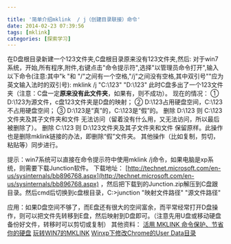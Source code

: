 ```yaml
---

title: '简单介绍mklink  / j（创建目录联接）命令'
date: 2014-02-23 07:39:56
tags: [mklink]
categories: [探索学习]
---
```

在D盘根目录新建一个123文件夹,C盘根目录原来没有123文件夹,然后:
对于win7系统，开始,所有程序,附件,右键点击"命令提示符",选择"以管理员命令打开",输入以下命令(注意:其中"k "和 "/"之间有一个空格,"/j"之间没有空格,其中双引号""应为英文输入法时的双引号):
mklink /j "C:\123"  "D:\123"
此时C盘多出了一个123文件夹（注意：C盘一定**原来没有此文件夹**，如果有，则不成功）。
现在的情况：
① D:\123为源文件，c盘123文件夹是D盘的映射；
② D:\123占用硬盘空间，C:\123不占用硬盘空间；
③ D:\123是“真”的，C:\123是“假”的。
删除 D:\123 则 C:\123文件夹及其子文件夹和文件  无法访问（留着没有什么用，又无法访问，所以最后被删除了）。 
删除 C:\123 则 D:\123文件夹及其子文件夹和文件  保留原样。此操作也是删除mklink链接的办法，即删除“假”文件夹。
其他操作（比如复制，剪切，粘贴等）同步进行。

提示：win7系统可以直接在命令提示符中使用mklink /j命令，如果电脑是xp系统，则需要下载Junction软件。
下载地址： [http://technet.microsoft.com/en-us/sysinternals/bb896768.aspx](http://technet.microsoft.com/en-us/sysinternals/bb896768.aspx) ，然后把下载到的Junction.zip解压到C盘跟目录。然后cmd后切换到c盘根目录，C:>junction "映射文件路径" "源文件路径"

应用：如果D盘空间不够了，而E盘还有很大的空间富余，而平常经常打开D盘操作，则可以把文件先转移到E盘，然后映射到D盘即可。（注意先用U盘或移动硬盘备份好文件，转移时可以剪切或复制）
其他资料：
[活用 MKLINK 命令保护、节省你的硬盘](http://www.sinosky.org/mklink-cmd-useful-tips.html)
[玩转WIN7的MKLINK](http://www.cnblogs.com/asion/archive/2011/03/10/1979282.html)
[Winxp下修改Chrome的User Data目录](http://www.9enjoy.com/winxp-move-chrome-user-data/)